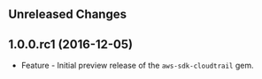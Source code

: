 Unreleased Changes
------------------

1.0.0.rc1 (2016-12-05)
------------------

* Feature - Initial preview release of the `aws-sdk-cloudtrail` gem.

